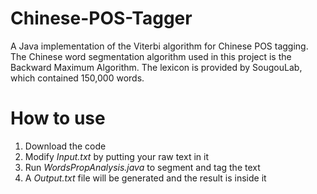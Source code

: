 # Chinese-POS-Tagger
A Java implementation of the Viterbi algorithm for Chinese POS tagging.
The Chinese word segmentation algorithm used in this project is the Backward Maximum Algorithm.
The lexicon is provided by SougouLab, which contained 150,000 words.

# How to use
1. Download the code
2. Modify *Input.txt* by putting your raw text in it
3. Run *WordsPropAnalysis.java* to segment and tag the text
4. A *Output.txt* file will be generated and the result is inside it
